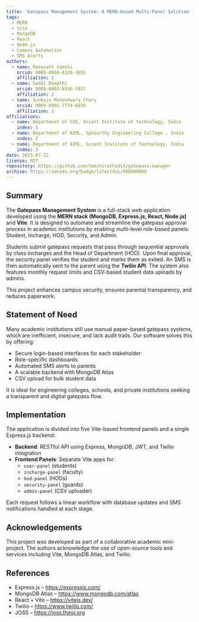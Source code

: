 ```yaml
---
title: 'Gatepass Management System: A MERN-based Multi-Panel Solution for Campus Access Control'
tags:
  - MERN
  - Vite
  - MongoDB
  - React
  - Node.js
  - Campus Automation
  - SMS Alerts
authors:
  - name: Ramavath Vamshi
    orcid: 0009-0004-8328-3655
    affiliation: 1
  - name: Gaddi Deepthi
    orcid: 0009-0003-8916-5927
    affiliation: 2
  - name: Sunkoju Maheshwara Chary
    orcid: 0009-0001-7774-6076
    affiliation: 3
affiliations:
  - name: Department of CSE, Scient Institute of technology, India
    index: 1
  - name: Department of AIML, Sphoorthy Engineering College , India
    index: 2
  - name: Department of AIML, Scient Institute of Technology, India
    index: 3
date: 2025-07-22
license: MIT
repository: https://github.com/Vamshirathod14/gatepass-manager
archive: https://zenodo.org/badge/latestdoi/000000000
---
```


## Summary

The **Gatepass Management System** is a full-stack web application developed using the **MERN stack (MongoDB, Express.js, React, Node.js)** and **Vite**. It is designed to automate and streamline the gatepass approval process in academic institutions by enabling multi-level role-based panels: Student, Incharge, HOD, Security, and Admin.

Students submit gatepass requests that pass through sequential approvals by class incharges and the Head of Department (HOD). Upon final approval, the security panel verifies the student and marks them as exited. An SMS is then automatically sent to the parent using the **Twilio API**. The system also features monthly request limits and CSV-based student data uploads by admins.

This project enhances campus security, ensures parental transparency, and reduces paperwork.

## Statement of Need

Many academic institutions still use manual paper-based gatepass systems, which are inefficient, insecure, and lack audit trails. Our software solves this by offering:

- Secure login-based interfaces for each stakeholder
- Role-specific dashboards
- Automated SMS alerts to parents
- A scalable backend with MongoDB Atlas
- CSV upload for bulk student data

It is ideal for engineering colleges, schools, and private institutions seeking a transparent and digital gatepass flow.

## Implementation

The application is divided into five Vite-based frontend panels and a single Express.js backend:

- **Backend**: RESTful API using Express, MongoDB, JWT, and Twilio integration
- **Frontend Panels**: Separate Vite apps for:
  - `user-panel` (students)
  - `incharge-panel` (faculty)
  - `hod-panel` (HODs)
  - `security-panel` (guards)
  - `admin-panel` (CSV uploader)

Each request follows a linear workflow with database updates and SMS notifications handled at each stage.

## Acknowledgements

This project was developed as part of a collaborative academic mini-project. The authors acknowledge the use of open-source tools and services including Vite, MongoDB Atlas, and Twilio.

## References

- Express.js – https://expressjs.com/
- MongoDB Atlas – https://www.mongodb.com/atlas
- React + Vite – https://vitejs.dev/
- Twilio – https://www.twilio.com/
- JOSS – https://joss.theoj.org
